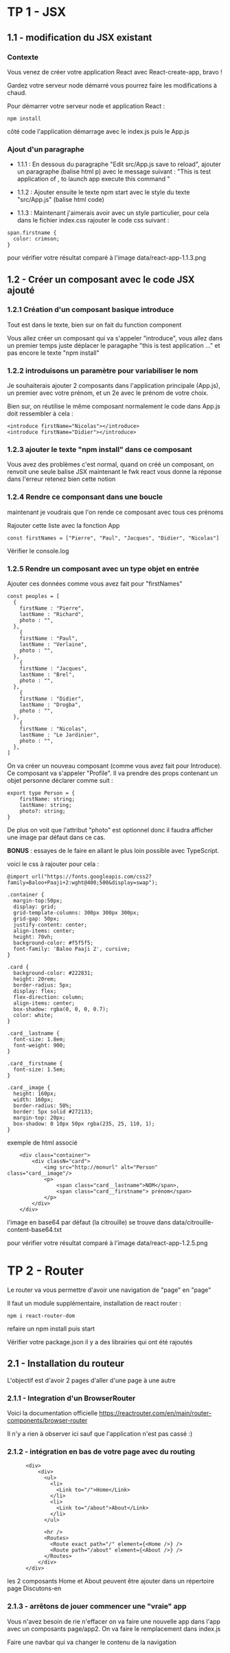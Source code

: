 # TP 1 - JSX

## 1.1 - modification du JSX existant

### Contexte

Vous venez de créer votre application React avec React-create-app, bravo !

Gardez votre serveur node démarré vous pourrez faire les modifications à chaud.

Pour démarrer votre serveur node et application React :

```
npm install
```

côté code l'application démarrage avec le index.js puis le App.js

### Ajout d'un paragraphe

- 1.1.1 : En dessous du paragraphe "Edit src/App.js save to reload", ajouter un paragraphe (balise html p) avec le
  message suivant :
  "This is test application of <YourName>, to launch app execute this command "

- 1.1.2 : Ajouter ensuite le texte npm start avec le style du texte "src/App.js" (balise html code)

- 1.1.3 : Maintenant j'aimerais avoir <YourName> avec un style particulier, pour cela dans le fichier index.css
  rajouter le code css suivant :

```
span.firstname {
  color: crimson;
}
```

pour vérifier votre résultat comparé à l'image data/react-app-1.1.3.png

## 1.2 - Créer un composant avec le code JSX ajouté

### 1.2.1 Création d'un composant basique introduce

Tout est dans le texte, bien sur on fait du function component

Vous allez créer un composant qui va s'appeler "introduce", vous allez dans un premier temps juste déplacer
le paragaphe "this is test application ..." et pas encore le texte "npm install"

### 1.2.2 introduisons un paramètre pour variabiliser le nom

Je souhaiterais ajouter 2 composants dans l'application principale (App.js), un premier avec votre prénom,
et un 2e avec le prénom de votre choix.

Bien sur, on réutilise le même composant normalement le code dans App.js doit ressembler à cela :

```
<introduce firstName="Nicolas"></introduce>
<introduce firstName="Didier"></introduce>
```

### 1.2.3 ajouter le texte "npm install" dans ce composant

Vous avez des problèmes c'est normal, quand on créé un composant, on renvoit une seule balise JSX
maintenant le fwk react vous donne la réponse dans l'erreur retenez bien cette notion

### 1.2.4 Rendre ce componsant dans une boucle

maintenant je voudrais que l'on rende ce composant avec tous ces prénoms

Rajouter cette liste avec la fonction App

``` 
const firstNames = ["Pierre", "Paul", "Jacques", "Didier", "Nicolas"]
```

Vérifier le console.log

### 1.2.5 Rendre un composant avec un type objet en entrée

Ajouter ces données comme vous avez fait pour "firstNames"
``` 
const peoples = [
  {
    firstName : "Pierre",
    lastName : "Richard",
    photo : "", 
  },
    {
    firstName : "Paul",
    lastName : "Verlaine",
    photo : "", 
  },
    {
    firstName : "Jacques",
    lastName : "Brel",
    photo : "", 
  },
    {
    firstName : "Didier",
    lastName : "Drogba",
    photo : "", 
  },
    {
    firstName : "Nicolas",
    lastName : "Le Jardinier",
    photo : "", 
  },
]
``` 

On va créer un nouveau composant (comme vous avez fait pour Introduce).
Ce composant va s'appeler "Profile". Il va prendre des props contenant un objet personne déclarer comme suit :

```
export type Person = {
    firstName: string;
    lastName: string;
    photo?: string;
}
```

De plus on voit que l'attribut "photo" est optionnel donc il faudra afficher une image par défaut dans ce cas.

**BONUS** : essayes de le faire en allant le plus loin possible avec TypeScript.

voici le css à rajouter pour cela :
```
@import url("https://fonts.googleapis.com/css2?family=Baloo+Paaji+2:wght@400;500&display=swap");

.container {
  margin-top:50px;
  display: grid;
  grid-template-columns: 300px 300px 300px;
  grid-gap: 50px;
  justify-content: center;
  align-items: center;
  height: 70vh;
  background-color: #f5f5f5;
  font-family: 'Baloo Paaji 2', cursive;
}

.card {
  background-color: #222831;
  height: 20rem;
  border-radius: 5px;
  display: flex;
  flex-direction: column;
  align-items: center;
  box-shadow: rgba(0, 0, 0, 0.7);
  color: white;
}

.card__lastname {
  font-size: 1.8em;
  font-weight: 900;
}

.card__firstname {
  font-size: 1.5em;
}

.card__image {
  height: 160px;
  width: 160px;
  border-radius: 50%;
  border: 5px solid #272133;
  margin-top: 20px;
  box-shadow: 0 10px 50px rgba(235, 25, 110, 1);
}

```

exemple de html associé


```
    <div class="container">
        <div classN="card">
            <img src="http://monurl" alt="Person" class="card__image"/>
            <p>
                <span class="card__lastname">NOM</span>,
                <span class="card__firstname"> prénom</span>
            </p>
        </div>
    </div>
```

l'image en base64 par défaut (la citrouille) se trouve dans data/citrouille-content-base64.txt

pour vérifier votre résultat comparé à l'image data/react-app-1.2.5.png


# TP 2 - Router

Le router va vous permettre d'avoir une navigation de "page" en "page"

Il faut un module supplémentaire, installation de react router :

```
npm i react-router-dom
```

refaire un npm install puis start

Vérifier votre package.json il y a des librairies qui ont été rajoutés

## 2.1 - Installation du routeur

L'objectif est d'avoir 2 pages d'aller d'une page à une autre

### 2.1.1 - Integration d'un BrowserRouter

Voici la documentation officielle https://reactrouter.com/en/main/router-components/browser-router

Il n'y a rien à observer ici sauf que l'application n'est pas cassé :)

### 2.1.2 - intégration en bas de votre page avec du routing

```
      <div>
          <div>
            <ul>
              <li>
                <Link to="/">Home</Link>
              </li>
              <li>
                <Link to="/about">About</Link>
              </li>
            </ul>

            <hr />
            <Routes>
              <Route exact path="/" element={<Home />} />
              <Route path="/about" element={<About />} />
            </Routes>
          </div>
      </div>
```
les 2 composants Home et About peuvent être ajouter dans un répertoire page
Discutons-en

### 2.1.3 - arrêtons de jouer commencer une "vraie" app

Vous n'avez besoin de rie n'effacer on va faire une nouvelle app dans l'app avec un composants page/app2.
On va faire le remplacement dans index.js

Faire une navbar qui va changer le contenu de la navigation
